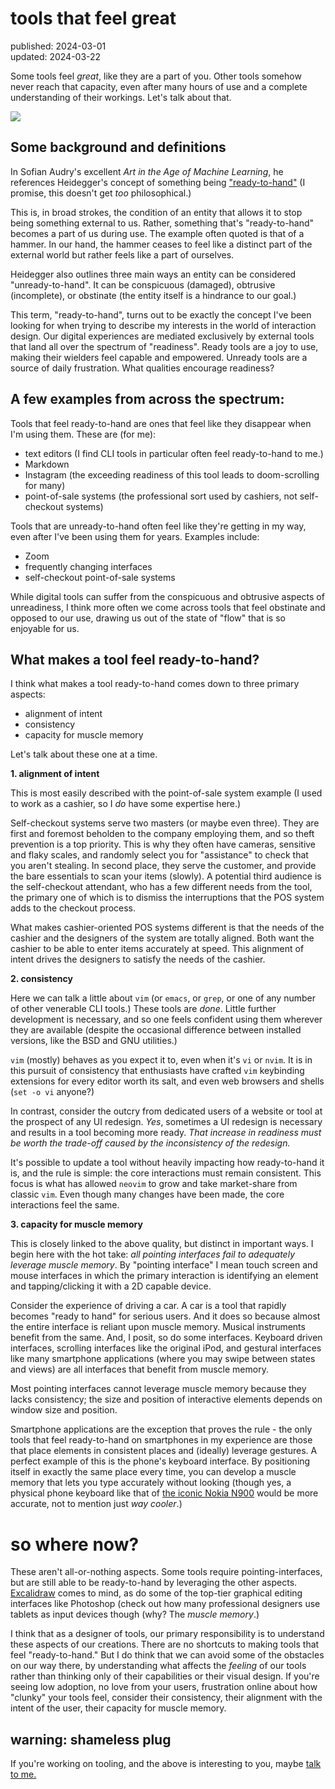 # tools that feel great

<div class=published-slug>published: 2024-03-01</div>
<div class=published-slug>updated: 2024-03-22</div>

Some tools feel *great*, like they are a part of you. Other tools somehow never reach that capacity, even after many hours of use and a complete understanding of their workings. Let's talk about that.

![](/assets/photos/blogposts/tools-that-feel-great.png)

## Some background and definitions

In Sofian Audry's excellent *Art in the Age of Machine Learning*, he references Heidegger's concept of something being ["ready-to-hand"](https://en.wikipedia.org/wiki/Heideggerian_terminology#Ready-to-hand) (I promise, this doesn't get *too* philosophical.)

This is, in broad strokes, the condition of an entity that allows it to stop being something external to us. Rather, something that's "ready-to-hand" becomes a part of us during use. The example often quoted is that of a hammer. In our hand, the hammer ceases to feel like a distinct part of the external world but rather feels like a part of ourselves.

Heidegger also outlines three main ways an entity can be considered "unready-to-hand". It can be conspicuous (damaged), obtrusive (incomplete), or obstinate (the entity itself is a hindrance to our goal.)

This term, "ready-to-hand", turns out to be exactly the concept I've been looking for when trying to describe my interests in the world of interaction design. Our digital experiences are mediated exclusively by external tools that land all over the spectrum of "readiness". Ready tools are a joy to use, making their wielders feel capable and empowered. Unready tools are a source of daily frustration. What qualities encourage readiness?

## A few examples from across the spectrum:

Tools that feel ready-to-hand are ones that feel like they disappear when I'm using them. These are (for me):

- text editors (I find CLI tools in particular often feel ready-to-hand to me.)
- Markdown
- Instagram (the exceeding readiness of this tool leads to doom-scrolling for many)
- point-of-sale systems (the professional sort used by cashiers, not self-checkout systems)

Tools that are unready-to-hand often feel like they're getting in my way, even after I've been using them for years. Examples include:

- Zoom
- frequently changing interfaces 
- self-checkout point-of-sale systems

While digital tools can suffer from the conspicuous and obtrusive aspects of unreadiness, I think more often we come across tools that feel obstinate and opposed to our use, drawing us out of the state of "flow" that is so enjoyable for us.

## What makes a tool feel ready-to-hand?

I think what makes a tool ready-to-hand comes down to three primary aspects:

- alignment of intent
- consistency
- capacity for muscle memory

Let's talk about these one at a time.

**1. alignment of intent**

This is most easily described with the point-of-sale system example (I used to work as a cashier, so I *do* have some expertise here.)

Self-checkout systems serve two masters (or maybe even three). They are first and foremost beholden to the company employing them, and so theft prevention is a top priority. This is why they often have cameras, sensitive and flaky scales, and randomly select you for "assistance" to check that you aren't stealing. In second place, they serve the customer, and provide the bare essentials to scan your items (slowly). A potential third audience is the self-checkout attendant, who has a few different needs from the tool, the primary one of which is to dismiss the interruptions that the POS system adds to the checkout process.

What makes cashier-oriented POS systems different is that the needs of the cashier and the designers of the system are totally aligned. Both want the cashier to be able to enter items accurately at speed. This alignment of intent drives the designers to satisfy the needs of the cashier.

**2. consistency**

Here we can talk a little about `vim` (or `emacs`, or `grep`, or one of any number of other venerable CLI tools.) These tools are *done*. Little further development is necessary, and so one feels confident using them wherever they are available (despite the occasional difference between installed versions, like the BSD and GNU utilities.)

`vim` (mostly) behaves as you expect it to, even when it's `vi` or `nvim`. It is in this pursuit of consistency that enthusiasts have crafted `vim` keybinding extensions for every editor worth its salt, and even web browsers and shells (`set -o vi` anyone?)

In contrast, consider the outcry from dedicated users of a website or tool at the prospect of any UI redesign. *Yes*, sometimes a UI redesign is necessary and results in a tool becoming more ready. *That increase in readiness must be worth the trade-off caused by the inconsistency of the redesign.*

It's possible to update a tool without heavily impacting how ready-to-hand it is, and the rule is simple: the core interactions must remain consistent. This focus is what has allowed `neovim` to grow and take market-share from classic `vim`. Even though many changes have been made, the core interactions feel the same.

**3. capacity for muscle memory**

This is closely linked to the above quality, but distinct in important ways. I begin here with the hot take: *all pointing interfaces fail to adequately leverage muscle memory*. By "pointing interface" I mean touch screen and mouse interfaces in which the primary interaction is identifying an element and tapping/clicking it with a 2D capable device.

Consider the experience of driving a car. A car is a tool that rapidly becomes "ready to hand" for serious users. And it does so because almost the entire interface is reliant upon muscle memory. Musical instruments benefit from the same. And, I posit, so do some interfaces. Keyboard driven interfaces, scrolling interfaces like the original iPod, and gestural interfaces like many smartphone applications (where you may swipe between states and views) are all interfaces that benefit from muscle memory.

Most pointing interfaces cannot leverage muscle memory because they lacks consistency; the size and position of interactive elements depends on window size and position. 

Smartphone applications are the exception that proves the rule - the only tools that feel ready-to-hand on smartphones in my experience are those that place elements in consistent places and (ideally) leverage gestures. A perfect example of this is the phone's keyboard interface. By positioning itself in exactly the same place every time, you can develop a muscle memory that lets you type accurately without looking (though yes, a physical phone keyboard like that of [the iconic Nokia N900](https://en.wikipedia.org/wiki/Nokia_N900) would be more accurate, not to mention just *way cooler*.)

# so where now?

These aren't all-or-nothing aspects. Some tools require pointing-interfaces, but are still able to be ready-to-hand by leveraging the other aspects. [Excalidraw](https://excalidraw.com) comes to mind, as do some of the top-tier graphical editing interfaces like Photoshop (check out how many professional designers use tablets as input devices though (why? The *muscle memory*.)

I think that as a designer of tools, our primary responsibility is to understand these aspects of our creations. There are no shortcuts to making tools that feel "ready-to-hand." But I do think that we can avoid some of the obstacles on our way there, by understanding what affects the *feeling* of our tools rather than thinking only of their capabilities or their visual design. If you're seeing low adoption, no love from your users, frustration online about how "clunky" your tools feel, consider their consistency, their alignment with the intent of the user, their capacity for muscle memory.


## warning: shameless plug

If you're working on tooling, and the above is interesting to you, maybe [talk to me.](/pages/hire.html)
